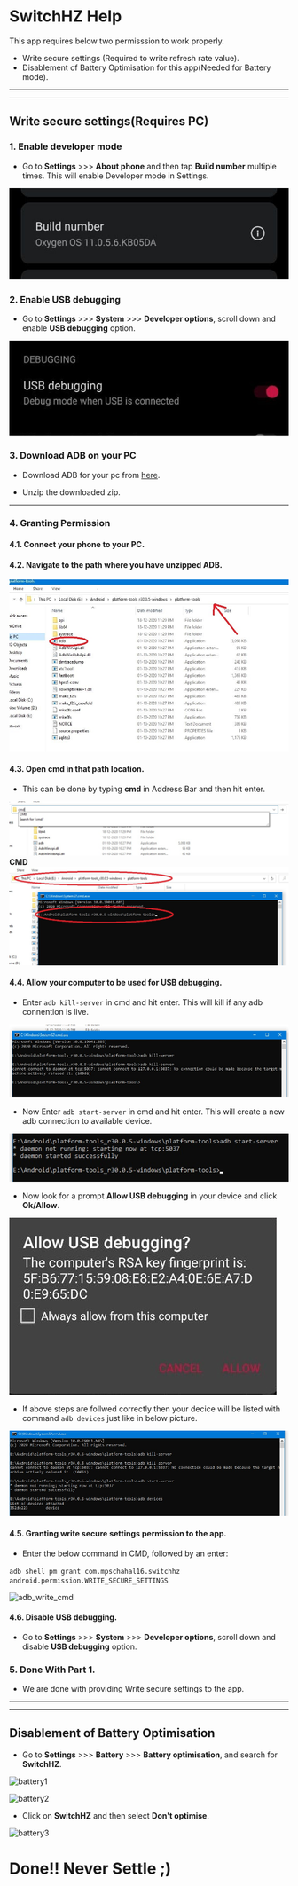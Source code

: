 # SwitchHZ Help

This app requires below two permisssion to work properly.

 * Write secure settings (Required to write refresh rate value). 
 * Disablement of Battery Optimisation for this app(Needed for Battery mode).
 
---
---

## Write secure settings(Requires PC)

### 1. Enable developer mode

 * Go to **Settings** >>> **About phone** and then tap **Build number** multiple times. This will enable Developer mode in Settings.

![about phone](about_phone.jpg)

### 2. Enable USB debugging

 * Go to **Settings** >>> **System** >>> **Developer options**, scroll down and enable **USB debugging** option.

![USB debugging](usb_debug.jpg)

### 3. Download ADB on your PC

 * Download ADB for your pc from [here](https://www.xda-developers.com/google-releases-separate-adb-and-fastboot-binary-downloads).

 * Unzip the downloaded zip.
 ---

### 4. Granting Permission

#### 4.1. Connect your phone to your PC.

#### 4.2. Navigate to the path where you have unzipped ADB.

![adb path](adb_path.JPG)

#### 4.3. Open cmd in that path location.

 * This can be done by typing **cmd** in Address Bar and then hit enter.
 
![open cmd](open_cmd.jpg)
**CMD**
![cmd](cmd.jpg)

#### 4.4. Allow your computer to be used for USB debugging.

 * Enter ```adb kill-server``` in cmd and hit enter. This will kill if any adb connention is live.

![adb_kill](adb_kill.jpg)

 * Now Enter ```adb start-server``` in cmd and hit enter. This will create a new adb connection to available device.
 
![adb_start](adb_start.jpg)

* Now look for a prompt **Allow USB debugging** in your device and click **Ok/Allow**.

![adb_prompt](adb_prompt.jpg)

* If above steps are follwed correctly then your decice will be listed with command ```adb devices``` just like in below picture.

![adb_devices](adb_devices.jpg)

#### 4.5. Granting write secure settings permission to the app.

 * Enter the below command in CMD, followed by an enter:

 ```adb shell pm grant com.mpschahal16.switchhz android.permission.WRITE_SECURE_SETTINGS```
 
![adb_write_cmd](adb_write_cmd.jpg)

#### 4.6. Disable USB debugging.
 
  * Go to **Settings** >>> **System** >>> **Developer options**, scroll down and disable **USB debugging** option.
  
### 5. Done With Part 1.

 * We are done with providing Write secure settings to the app. 
 
 ---
 ---

## Disablement of Battery Optimisation

  * Go to **Settings** >>> **Battery** >>> **Battery optimisation**, and search for **SwitchHZ**.
  
  ![battery1](battery1.jpg)
  
  ![battery2](battery2.jpg)
  
  * Click on **SwitchHZ** and then select **Don't optimise**.
  
  ![battery3](battery3.jpg)
  
# Done!! Never Settle ;)
